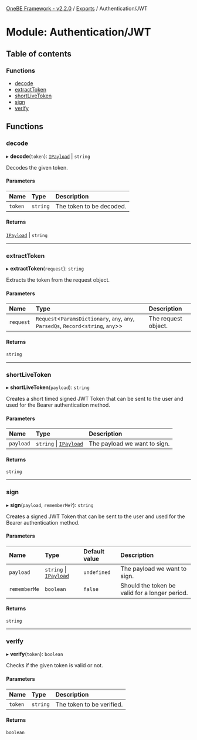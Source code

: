 [OneBE Framework - v2.2.0](../README.md) / [Exports](../modules.md) / Authentication/JWT

# Module: Authentication/JWT

## Table of contents

### Functions

- [decode](Authentication_JWT.md#decode)
- [extractToken](Authentication_JWT.md#extracttoken)
- [shortLiveToken](Authentication_JWT.md#shortlivetoken)
- [sign](Authentication_JWT.md#sign)
- [verify](Authentication_JWT.md#verify)

## Functions

### decode

▸ **decode**(`token`): [`IPayload`](../interfaces/Authentication_IPayload.IPayload.md) \| `string`

Decodes the given token.

#### Parameters

| Name | Type | Description |
| :------ | :------ | :------ |
| `token` | `string` | The token to be decoded. |

#### Returns

[`IPayload`](../interfaces/Authentication_IPayload.IPayload.md) \| `string`

___

### extractToken

▸ **extractToken**(`request`): `string`

Extracts the token from the request object.

#### Parameters

| Name | Type | Description |
| :------ | :------ | :------ |
| `request` | `Request`<`ParamsDictionary`, `any`, `any`, `ParsedQs`, `Record`<`string`, `any`\>\> | The request object. |

#### Returns

`string`

___

### shortLiveToken

▸ **shortLiveToken**(`payload`): `string`

Creates a short timed signed JWT Token that can be sent to the user and used
for the Bearer authentication method.

#### Parameters

| Name | Type | Description |
| :------ | :------ | :------ |
| `payload` | `string` \| [`IPayload`](../interfaces/Authentication_IPayload.IPayload.md) | The payload we want to sign. |

#### Returns

`string`

___

### sign

▸ **sign**(`payload`, `rememberMe?`): `string`

Creates a signed JWT Token that can be sent to the user and used
for the Bearer authentication method.

#### Parameters

| Name | Type | Default value | Description |
| :------ | :------ | :------ | :------ |
| `payload` | `string` \| [`IPayload`](../interfaces/Authentication_IPayload.IPayload.md) | `undefined` | The payload we want to sign. |
| `rememberMe` | `boolean` | `false` | Should the token be valid for a longer period. |

#### Returns

`string`

___

### verify

▸ **verify**(`token`): `boolean`

Checks if the given token is valid or not.

#### Parameters

| Name | Type | Description |
| :------ | :------ | :------ |
| `token` | `string` | The token to be verified. |

#### Returns

`boolean`
